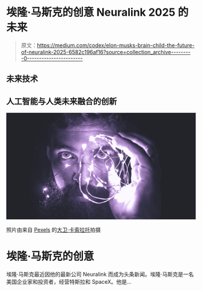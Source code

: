 # 埃隆·马斯克的创意 Neuralink 2025 的未来

> 原文：<https://medium.com/codex/elon-musks-brain-child-the-future-of-neuralink-2025-6582c196af16?source=collection_archive---------0----------------------->

## 未来技术

## 人工智能与人类未来融合的创新

![](img/27bfcbc0b8b02ed0a8059b4d45e4e08a.png)

照片由来自 [Pexels](https://www.pexels.com/photo/person-holding-string-lights-photo-818563/?utm_content=attributionCopyText&utm_medium=referral&utm_source=pexels) 的[大卫·卡索拉托](https://www.pexels.com/@davidcassolato?utm_content=attributionCopyText&utm_medium=referral&utm_source=pexels)拍摄

# 埃隆·马斯克的创意

埃隆·马斯克最近因他的最新公司 Neuralink 而成为头条新闻。埃隆·马斯克是一名美国企业家和投资者，经营特斯拉和 SpaceX。他是…
